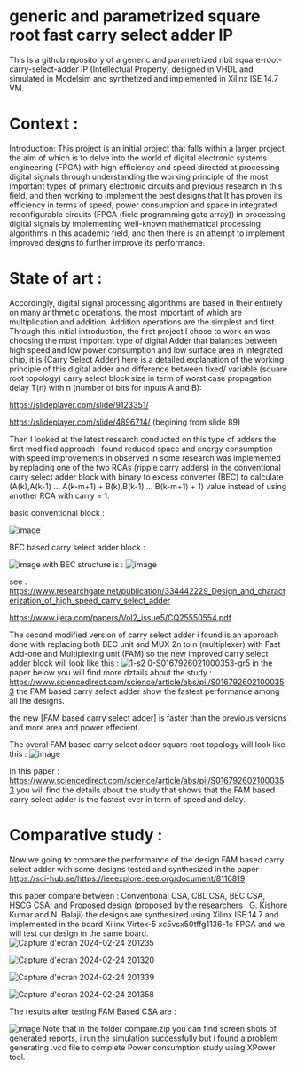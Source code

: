 # generic and parametrized square root fast carry select adder IP
This is a github repository of a generic and parametrized nbit square-root-carry-select-adder IP (Intellectual Property) designed in VHDL and simulated in Modelsim and synthetized and implemented in Xilinx ISE 14.7 VM.

# Context :
Introduction: This project is an initial project that falls within a larger project, the aim of which is to delve into the world of digital electronic systems engineering (FPGA) with high efficiency and speed directed at processing digital signals through understanding the working principle of the most important types of primary electronic circuits and previous research in this field, and then working to implement the best designs that It has proven its efficiency in terms of speed, power consumption and space in integrated reconfigurable circuits (FPGA (field programming gate array)) in processing digital signals by implementing well-known mathematical processing algorithms in this academic field, and then there is an attempt to implement improved designs to further improve its performance.

# State of art :
Accordingly, digital signal processing algorithms are based in their entirety on many arithmetic operations, the most important of which are multiplication and addition. Addition operations are the simplest and first. Through this initial introduction, the first project I chose to work on was choosing the most important type of digital Adder that balances between high speed and low power consumption and low surface area in integrated chip, it is (Carry Select Adder) here is a detailed explanation of the working principle of this digital adder and difference between fixed/ variable (square root topology) carry select block size in term of worst case propagation delay T(n) with n (number of bits for inputs A and B):

https://slideplayer.com/slide/9123351/

https://slideplayer.com/slide/4896714/ (begining from slide 89)

Then I looked at the latest research conducted on this type of adders the first modified approach I found reduced space and energy consumption with speed improvements in observed in some research was implemented by replacing one of the two RCAs (ripple carry adders) in the conventional carry select adder block with binary to excess converter (BEC) to calculate 
(A(k),A(k-1) ... A(k-m+1) + B(k),B(k-1) ... B(k-m+1) + 1) value instead of using another RCA with carry = 1.

basic conventional block : 

![image](https://github.com/Fouad1999Elkhiati/generic-square-root-carry-select-adder-IP/assets/160315289/daba019c-01a6-43a3-8ca6-9f9d589a739c)

BEC based carry select adder block : 

![image](https://github.com/Fouad1999Elkhiati/generic-square-root-carry-select-adder-IP/assets/160315289/63d93f0c-b96f-40dc-ae10-f6ac8389055f)
with BEC structure is : 
![image](https://github.com/Fouad1999Elkhiati/generic-square-root-carry-select-adder-IP/assets/160315289/1f1ce7dc-ce13-4efe-8e8b-ecbb614ccb29)



see : https://www.researchgate.net/publication/334442229_Design_and_characterization_of_high_speed_carry_select_adder

https://www.ijera.com/papers/Vol2_issue5/CQ25550554.pdf

The second modified version of carry select adder i found is an approach done with replacing both BEC unit and MUX 2n to n (multiplexer) with Fast Add-one and Multiplexing unit (FAM)
so the new improved carry select adder block will look like this : 
![1-s2 0-S0167926021000353-gr5](https://github.com/Fouad1999Elkhiati/generic-square-root-carry-select-adder-IP/assets/160315289/fba82273-adb7-4503-b54a-170099fdb18e)
in the paper below you will find more dztails about the study : https://www.sciencedirect.com/science/article/abs/pii/S0167926021000353
the FAM based carry select adder show the fastest performance among all the designs.

the new [FAM based carry select adder] is faster than the previous versions and more area and power effecient.

The overal FAM based carry select adder square root topology will look like this : 
![image](https://github.com/Fouad1999Elkhiati/generic-square-root-carry-select-adder-IP/assets/160315289/1766531e-3860-4023-94f0-c6201f97e844)

In this paper : https://www.sciencedirect.com/science/article/abs/pii/S0167926021000353 you will find the details about the study that shows that the FAM based carry select adder is the fastest ever in term of speed and delay.

# Comparative study :
Now we going to compare the performance of the design FAM based carry select adder with some designs tested and synthesized in the paper : https://sci-hub.se/https://ieeexplore.ieee.org/document/8116819

this paper compare between : Conventional CSA, CBL CSA, BEC CSA, HSCG CSA, and Proposed design (proposed by the researchers : G. Kishore Kumar and N. Balaji) the designs are synthesized using Xilinx ISE 14.7 and implemented in the board Xilinx Virtex-5
xc5vsx50tffg1136-1c FPGA and we will test our design in the same board.
![Capture d'écran 2024-02-24 201235](https://github.com/Fouad1999Elkhiati/generic-square-root-carry-select-adder-IP/assets/160315289/bf827633-5f6a-46cc-b5bc-ec10d85c5018)

![Capture d'écran 2024-02-24 201320](https://github.com/Fouad1999Elkhiati/generic-square-root-carry-select-adder-IP/assets/160315289/b6ee6b6d-0e87-4e79-ae1c-4e84a9504050)

![Capture d'écran 2024-02-24 201339](https://github.com/Fouad1999Elkhiati/generic-square-root-carry-select-adder-IP/assets/160315289/d3b4be5b-cd53-4837-909e-2a207f773d60)

![Capture d'écran 2024-02-24 201358](https://github.com/Fouad1999Elkhiati/generic-square-root-carry-select-adder-IP/assets/160315289/c738b0ed-581f-4289-ba4b-95ac27e4ea07)

The results after testing FAM Based CSA are : 

![image](https://github.com/Fouad1999Elkhiati/generic-square-root-carry-select-adder-IP/assets/160315289/5cb65ce7-08e1-44b1-9d43-5dfc4c78998a)
Note that in the folder compare.zip you can find screen shots of generated reports, i run the simulation successfully but i found a problem generating .vcd file to complete Power consumption study using XPower tool.

